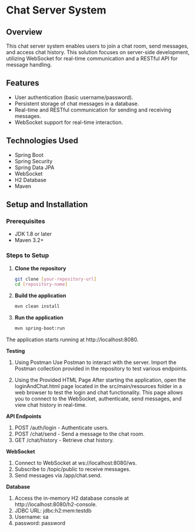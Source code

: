# Chat Server System

## Overview
This chat server system enables users to join a chat room, send messages, and access chat history. This solution focuses on server-side development, utilizing WebSocket for real-time communication and a RESTful API for message handling.

## Features
- User authentication (basic username/password).
- Persistent storage of chat messages in a database.
- Real-time and RESTful communication for sending and receiving messages.
- WebSocket support for real-time interaction.

## Technologies Used
- Spring Boot
- Spring Security
- Spring Data JPA
- WebSocket
- H2 Database
- Maven

## Setup and Installation

### Prerequisites
- JDK 1.8 or later
- Maven 3.2+

### Steps to Setup
1. **Clone the repository**
   ```bash
   git clone [your-repository-url]
   cd [repository-name]
2. **Build the application**
   ```bash
   mvn clean install
3. **Run the application**
   ```bash
   mvn spring-boot:run
The application starts running at http://localhost:8080.

**Testing**

1. Using Postman
Use Postman to interact with the server. Import the Postman collection provided in the repository to test various endpoints.

2. Using the Provided HTML Page
After starting the application, open the loginAndChat.html page located in the src/main/resources folder in a web browser to test the login and chat functionality.
This page allows you to connect to the WebSocket, authenticate, send messages, and view chat history in real-time.


**API Endpoints**


1. POST /auth/login - Authenticate users.
2. POST /chat/send - Send a message to the chat room.
3. GET /chat/history - Retrieve chat history.

**WebSocket**

1. Connect to WebSocket at ws://localhost:8080/ws.
2. Subscribe to /topic/public to receive messages.
3. Send messages via /app/chat.send.

**Database**

1. Access the in-memory H2 database console at http://localhost:8080/h2-console.
2. JDBC URL: jdbc:h2:mem:testdb
3. Username: sa
4. password: password
